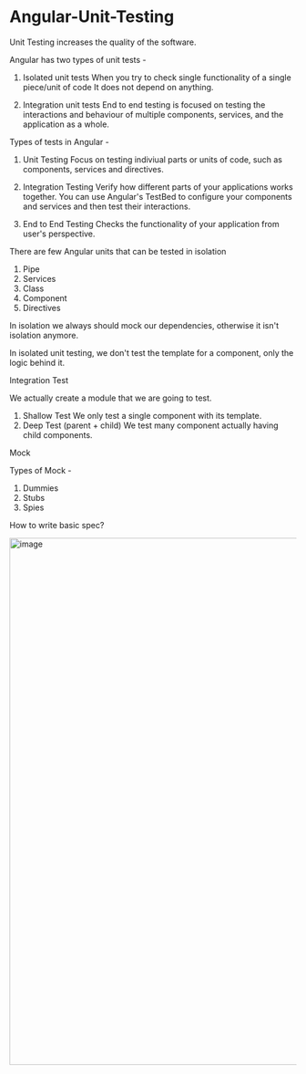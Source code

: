 # Angular-Unit-Testing

Unit Testing increases the quality of the software.

Angular has two types of unit tests -

1. Isolated unit tests
   When you try to check single functionality of a single piece/unit of code
   It does not depend on anything.

2. Integration unit tests
   End to end testing is focused on testing the interactions and behaviour of multiple components, services, and the application as a whole.

Types of tests in Angular -

1. Unit Testing
   Focus on testing indiviual parts or units of code, such as components, services and directives.

2. Integration Testing
   Verify how different parts of your applications works together.
   You can use Angular's TestBed to configure your components and services and then test their interactions.

3. End to End Testing
   Checks the functionality of your application from user's perspective.

There are few Angular units that can be tested in isolation

1. Pipe
2. Services
3. Class
4. Component
5. Directives

In isolation we always should mock our dependencies, otherwise it isn't isolation anymore.

In isolated unit testing, we don't test the template for a component, only the logic behind it.

Integration Test

We actually create a module that we are going to test.

1. Shallow Test
   We only test a single component with its template.
2. Deep Test (parent + child)
   We test many component actually having child components.

Mock

Types of Mock -

1. Dummies
2. Stubs
3. Spies

How to write basic spec?

<img width="924" alt="image" src="https://github.com/Vishiii09/angular-unit-testing/assets/42347700/9d7cd4f6-b4e5-4aac-817a-78f7688cc6ee">

